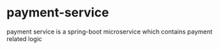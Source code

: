 # payment-service
payment service is a spring-boot microservice which contains payment related logic
